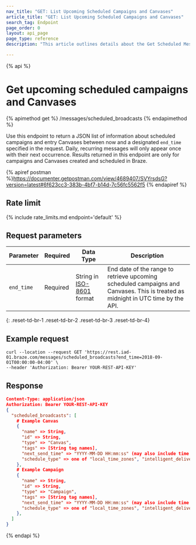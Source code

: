 ```yaml
---
nav_title: "GET: List Upcoming Scheduled Campaigns and Canvases"
article_title: "GET: List Upcoming Scheduled Campaigns and Canvases"
search_tag: Endpoint
page_order: 0
layout: api_page
page_type: reference
description: "This article outlines details about the Get Scheduled Messages Braze endpoint."

---
```

{% api %}
# Get upcoming scheduled campaigns and Canvases
{% apimethod get %}
/messages/scheduled_broadcasts
{% endapimethod %}

Use this endpoint to return a JSON list of information about scheduled campaigns and entry Canvases between now and a designated `end_time` specified in the request. Daily, recurring messages will only appear once with their next occurrence. Results returned in this endpoint are only for campaigns and Canvases created and scheduled in Braze.

{% apiref postman %}https://documenter.getpostman.com/view/4689407/SVYrsdsG?version=latest#6f623cc3-383b-4bf7-b14d-7c56fc5562f5 {% endapiref %}

## Rate limit

{% include rate_limits.md endpoint='default' %}

## Request parameters

| Parameter | Required | Data Type | Description |
| --------- | -------- | --------- | ----------- |
| `end_time` | Required | String in [ISO-8601](https://en.wikipedia.org/wiki/ISO_8601) format | End date of the range to retrieve upcoming scheduled campaigns and Canvases. This is treated as midnight in UTC time by the API. |
{: .reset-td-br-1 .reset-td-br-2 .reset-td-br-3  .reset-td-br-4}

## Example request
```
curl --location --request GET 'https://rest.iad-01.braze.com/messages/scheduled_broadcasts?end_time=2018-09-01T00:00:00-04:00' \
--header 'Authorization: Bearer YOUR-REST-API-KEY'
```

## Response

```json
Content-Type: application/json
Authorization: Bearer YOUR-REST-API-KEY
{
  "scheduled_broadcasts": [
    # Example Canvas
    {
      "name" => String,
      "id" => String,
      "type" => "Canvas",
      "tags" => [String tag names],
      "next_send_time" => "YYYY-MM-DD HH:mm:ss" (may also include time zone if not local/intelligent delivery)
      "schedule_type" => one of "local_time_zones", "intelligent_delivery", or the name of your company's time zone
    },
    # Example Campaign
    {
      "name" => String,
      "id" => String,
      "type" => "Campaign",
      "tags" => [String tag names],
      "next_send_time" => "YYYY-MM-DD HH:mm:ss" (may also include time zone if not local/intelligent delivery)
      "schedule_type" => one of "local_time_zones", "intelligent_delivery", or the name of your company's time zone
    },
  ]
}
```

{% endapi %}
